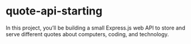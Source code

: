 # quote-api-starting

In this project, you’ll be building a small Express.js web API to store and serve different quotes about computers, coding, and technology.
